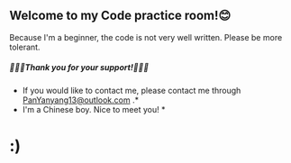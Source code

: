 
## Welcome to my Code practice room!😊 ##
Because I'm a beginner, the code is not very well written.
Please be more tolerant. 
##### 🌹🌹🌹Thank you for your support!🌹🌹🌹 #####
* If you would like to contact me, please contact me through <PanYanyang13@outlook.com> .*
* I'm a Chinese boy. Nice to meet you! *
# :) #
